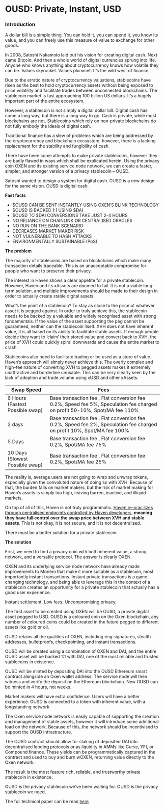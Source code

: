# OUSD: Private, Instant, USD

### Introduction

A dollar bill is a simple thing. You can hold it, you can spend it, you know its value, and you can freely use this measure of value to exchange for other goods.

In 2008, Satoshi Nakamoto laid out his vision for creating digital cash. Next came Bitcoin. And then a whole world of digital currencies sprung into life. Anyone who knows anything about cryptocurrency knows how volatile they can be. Values skyrocket. Values plummet. It’s the wild west of finance.  
 
Due to the erratic nature of cryptocurrency valuations, stablecoins have risen as the best to hold cryptocurrency assets without being exposed to price volatility and facilitate trades between unconnected blockchains. The stablecoin market is fast approaching 100 billion US dollars. It’s a hugely important part of the entire ecosystem.

However, a stablecoin is not simply a digital dollar bill. Digital cash has come a long way, but there is a long way to go. Cash is private, while most blockchains are not. Stablecoins which rely on non-private blockchains do not fully embody the ideals of digital cash.

Traditional finance has a slew of problems which are being addressed by the cryptocurrency and blockchain ecosystem, however, there is a lacking replacement for the stability and fungibility of cash.

There have been some attempts to make private stablecoins, however they are badly flawed in ways which shall be explicated herein. Using the privacy coin OXEN and its existing service node network, we can create a faster, simpler, and stronger version of a privacy stablecoin – OUSD.

Satoshi wanted to design a system for digital cash. OUSD is a new design for the same vision. OUSD is digital cash.

**Fast facts**

  - $OUSD CAN BE SENT INSTANTLY USING OXEN’S BLINK TECHNOLOGY
  - $OUSD IS BACKED 1:1 USING $DAI
  - $OUSD TO $DAI CONVERSIONS TAKE JUST 2-4 HOURS
  - NO RELIANCE ON CHAINLINK OR CENTRALISED ORACLES
  - NO RUN ON THE BANK SCENARIO
  - DECREASES MARKET MAKER RISK
  - NOT VULNERABLE TO HASH ATTACKS
  - ENVIRONMENTALLY SUSTAINABLE (PoS)

**The problem**

The majority of stablecoins are based on blockchains which make many transaction details traceable. This is an unacceptable compromise for people who want to preserve their privacy.

The interest in Haven shows a clear appetite for a private stablecoin. However, Haven and its xAssets are doomed to fail. It is not a viable long-term solution, and multiple improvements should be made to their design in order to actually create stable digital assets.

What’s the point of a stablecoin? To stay as close to the price of whatever asset it is pegged against. In order to truly achieve this, the stablecoin needs to be backed by a valuable and widely recognised asset with strong fundamentals. If the value of the asset supporting the peg cannot be guaranteed, neither can the stablecoin itself. XVH does not have inherent value, it is all based on its ability to facilitate stable assets. If enough people decide they want to ‘claim’ their stored value and convert back to XVH, the price of XVH could quickly spiral downwards and cause the entire market to crash.

Stablecoins also need to facilitate trading or be used as a store of value. Haven’s approach will simply never achieve this. The overly complex and high-fee nature of converting XVH to pegged assets makes it extremely unattractive and borderline unusable. This can be very clearly seen by the lack of adoption and trade volume using xUSD and other xAssets.

|Swap Speed | Fees |
|--|--|
| 6 Hours (Fastest Possible swap) | Base transaction fee , Flat conversion fee 0.2%, Speed fee 5%, Speculation fee charged on profit 50-10%, Spot/MA fee 110% |
|2 days | Base transaction fee , Flat conversion fee 0.2%, Speed fee 2%, Speculation fee charged on profit 10%, Spot/MA fee 100% |
| 5 Days | Base transaction fee , Flat conversion fee 0.2%, Spot/MA fee 75% |
| 10 Days (Slowest Possible swap) | Base transaction fee , Flat conversion fee 0.2%, Spot/MA fee 25% |


The reality is, average users are not going to wrap and unwrap tokens, especially given the convoluted nature of doing so with XVH. Because of that, the burden falls on market makers, but the risk of market making for Haven’s assets is simply too high, leaving barren, inactive, and illiquid markets.

On top of all of this, Haven is not truly programmatic. [Haven re-oracilizes through centralised endpoints controlled by Haven developers](https://github.com/haven-protocol-org/haven-offshore/blob/master/patches/src/cryptonote_core/blockchain.cpp.patch#L778), **meaning they have full control over the swap price between XVH and stable assets**. This is not okay, it is not secure, and it is not decentralised.

There must be a better solution for a private stablecoin.

**The solution**

First, we need to find a privacy coin with both inherent value, a strong network, and a versatile protocol. The answer is clearly OXEN.

OXEN and its underlying service node network have already made improvements to Monero that make it more suitable as a stablecoin, most importantly instant transactions. Instant private transactions is a game-changing technology, and being able to leverage this in the context of a stablecoin creates an opportunity for a private stablecoin that actually has a good user experience.

Instant settlement. Low fees. Uncompromising privacy.

The first asset to be created using OXEN will be OUSD, a private digital asset pegged to USD. OUSD is a coloured coin on the Oxen blockchain, any number of coloured coins could be created in the future pegged to different assets like gold or oil.

OUSD retains all the qualities of OXEN, including ring signatures, stealth addresses, bulletproofs, checkpointing, and instant transactions.

OUSD will be created using a combination of OXEN and DAI, and the entire OUSD asset will be backed 1:1 with DAI, one of the most reliable and trusted stablecoins in existence.

OUSD will be minted by depositing DAI into the OUSD Ethereum smart contract alongside an Oxen wallet address. The service node will then witness and verify the deposit on the Ethereum blockchain. New OUSD can be minted in 4 hours, not weeks.

Market makers will have extra confidence. Users will have a better experience. OUSD is connected to a token with inherent value, with a longstanding network.

The Oxen service node network is easily capable of supporting the creation and management of stable assets, however it will introduce some additional load on the network. Because of this, the network should be incentivised to support the OUSD infrastructure.

The OUSD contract should allow for staking of deposited DAI into decentralised lending protocols or as liquidity in AMMs like Curve, YFI, or Compound.finance. These yields can be programmatically captured in the contract and used to buy and burn wOXEN, returning value directly to the Oxen network.

The result is the most feature rich, reliable, and trustworthy private stablecoin in existence.

OUSD is the privacy stablecoin we’ve been waiting for. OUSD is the privacy stablecoin we need.

The full technical paper can be read [here](https://github.com/BorislavBabochka/OUSD/blob/main/OUSD_Paper.pdf)
